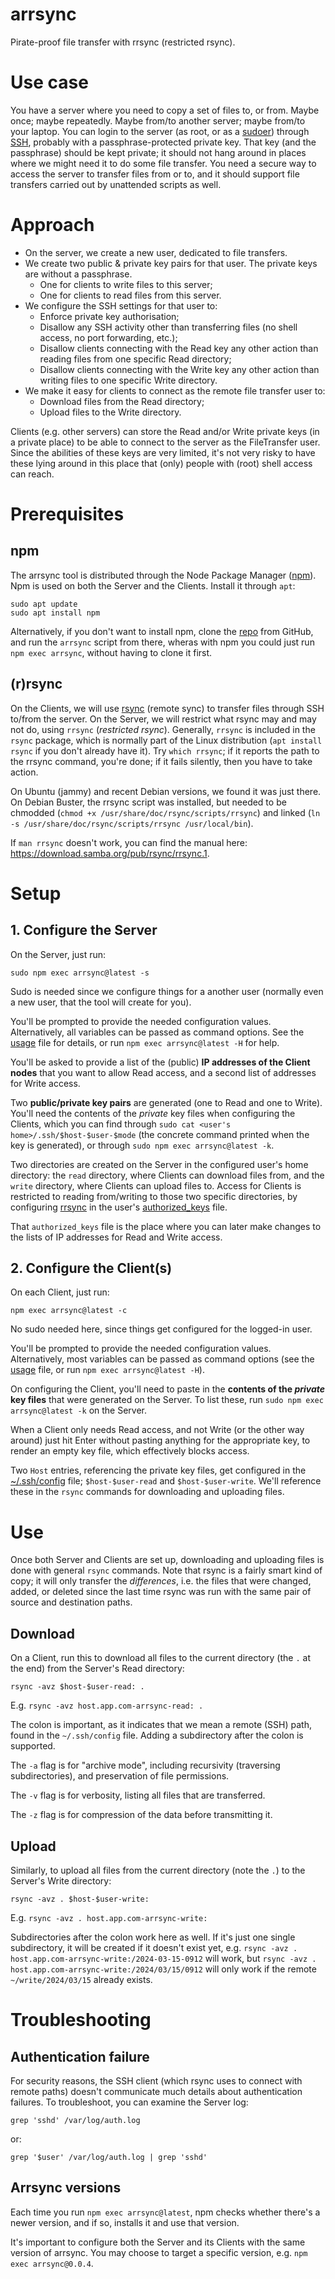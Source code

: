 # arrsync

Pirate-proof file transfer with rrsync (restricted rsync).

# Use case

You have a server where you need to copy a set of files to, or from. Maybe once;
maybe repeatedly. Maybe from/to another server; maybe from/to your laptop. You
can login to the server (as root, or as a
[sudoer](https://help.ubuntu.com/community/Sudoers)) through
[SSH](https://www.digitalocean.com/community/tutorials/ssh-essentials-working-with-ssh-servers-clients-and-keys),
probably with a passphrase-protected private key. That key (and the passphrase)
should be kept private; it should not hang around in places where we might need
it to do some file transfer. You need a secure way to access the server to
transfer files from or to, and it should support file transfers carried out by
unattended scripts as well.

# Approach

- On the server, we create a new user, dedicated to file transfers.
- We create two public & private key pairs for that user. The private keys are
  without a passphrase.
  - One for clients to write files to this server;
  - One for clients to read files from this server.
- We configure the SSH settings for that user to:
  - Enforce private key authorisation;
  - Disallow any SSH activity other than transferring files (no shell access, no
    port forwarding, etc.);
  - Disallow clients connecting with the Read key any other action than reading
    files from one specific Read directory;
  - Disallow clients connecting with the Write key any other action than writing
    files to one specific Write directory.
- We make it easy for clients to connect as the remote file transfer user to:
  - Download files from the Read directory;
  - Upload files to the Write directory.

Clients (e.g. other servers) can store the Read and/or Write private keys (in a
private place) to be able to connect to the server as the FileTransfer user.
Since the abilities of these keys are very limited, it's not very risky to have
these lying around in this place that (only) people with (root) shell access can
reach.

# Prerequisites

## npm

The arrsync tool is distributed through the Node Package Manager
([npm](https://www.npmjs.com/)). Npm is used on both the Server and the Clients.
Install it through `apt`:

```
sudo apt update
sudo apt install npm
```

Alternatively, if you don't want to install npm, clone the
[repo](https://github.com/merkatorgis/arrsync) from GitHub, and run the
`arrsync` script from there, wheras with npm you could just run `npm exec
arrsync`, without having to clone it first.

## (r)rsync

On the Clients, we will use [rsync](https://en.wikipedia.org/wiki/Rsync) (remote
sync) to transfer files through SSH to/from the server. On the Server, we will
restrict what rsync may and may not do, using `rrsync` (_restricted rsync_).
Generally, `rrsync` is included in the `rsync` package, which is normally part
of the Linux distribution (`apt install rsync` if you don't already have it).
Try `which rrsync`; if it reports the path to the rrsync command, you're done;
if it fails silently, then you have to take action.

On Ubuntu (jammy) and recent Debian versions, we found it was just there. On
Debian Buster, the rrsync script was installed, but needed to be chmodded
(`chmod +x /usr/share/doc/rsync/scripts/rrsync`) and linked (`ln -s
/usr/share/doc/rsync/scripts/rrsync /usr/local/bin`).

If `man rrsync` doesn't work, you can find the manual here:
https://download.samba.org/pub/rsync/rrsync.1.

# Setup

## 1. Configure the Server

On the Server, just run:

```
sudo npm exec arrsync@latest -s
```

Sudo is needed since we configure things for a another user (normally even a new
user, that the tool will create for you).

You'll be prompted to provide the needed configuration values. Alternatively,
all variables can be passed as command options. See the [usage](./usage) file
for details, or run `npm exec arrsync@latest -H` for help.

You'll be asked to provide a list of the (public) **IP addresses of the Client
nodes** that you want to allow Read access, and a second list of addresses for
Write access.

Two **public/private key pairs** are generated (one to Read and one to Write).
You'll need the contents of the _private_ key files when configuring the
Clients, which you can find through `sudo cat <user's
home>/.ssh/$host-$user-$mode` (the concrete command printed when the key is
generated), or through `sudo npm exec arrsync@latest -k`.

Two directories are created on the Server in the configured user's home
directory: the `read` directory, where Clients can download files from, and the
`write` directory, where Clients can upload files to. Access for Clients is
restricted to reading from/writing to those two specific directories, by
configuring [rrsync](https://download.samba.org/pub/rsync/rrsync.1) in the
user's [authorized_keys](https://www.ssh.com/academy/ssh/authorized-keys-file)
file.

That `authorized_keys` file is the place where you can later make changes to the
lists of IP addresses for Read and Write access.

## 2. Configure the Client(s)

On each Client, just run:

```
npm exec arrsync@latest -c
```

No sudo needed here, since things get configured for the logged-in user.

You'll be prompted to provide the needed configuration values. Alternatively,
most variables can be passed as command options (see the [usage](./usage) file,
or run `npm exec arrsync@latest -H`).

On configuring the Client, you'll need to paste in the **contents of the
_private_ key files** that were generated on the Server. To list these, run
`sudo npm exec arrsync@latest -k` on the Server.

When a Client only needs Read access, and not Write (or the other way around)
just hit Enter without pasting anything for the appropriate key, to render an
empty key file, which effectively blocks access.

Two `Host` entries, referencing the private key files, get configured in the
[~/.ssh/config](https://www.digitalocean.com/community/tutorials/how-to-configure-custom-connection-options-for-your-ssh-client)
file; `$host-$user-read` and `$host-$user-write`. We'll reference these in the
`rsync` commands for downloading and uploading files.

# Use

Once both Server and Clients are set up, downloading and uploading files is done
with general `rsync` commands. Note that rsync is a fairly smart kind of copy;
it will only transfer the _differences_, i.e. the files that were changed,
added, or deleted since the last time rsync was run with the same pair of source
and destination paths.

## Download

On a Client, run this to download all files to the current directory (the `.` at
the end) from the Server's Read directory:

```
rsync -avz $host-$user-read: .
```

E.g. `rsync -avz host.app.com-arrsync-read: .`

The colon is important, as it indicates that we mean a remote (SSH) path, found
in the `~/.ssh/config` file. Adding a subdirectory after the colon is supported.

The `-a` flag is for "archive mode", including recursivity (traversing
subdirectories), and preservation of file permissions.

The `-v` flag is for verbosity, listing all files that are transferred.

The `-z` flag is for compression of the data before transmitting it.

## Upload

Similarly, to upload all files from the current directory (note the `.`) to the
Server's Write directory:

```
rsync -avz . $host-$user-write:
```

E.g. `rsync -avz . host.app.com-arrsync-write:`

Subdirectories after the colon work here as well. If it's just one single
subdirectory, it will be created if it doesn't exist yet, e.g. `rsync -avz .
host.app.com-arrsync-write:/2024-03-15-0912` will work, but `rsync -avz .
host.app.com-arrsync-write:/2024/03/15/0912` will only work if the remote
`~/write/2024/03/15` already exists.

# Troubleshooting

## Authentication failure

For security reasons, the SSH client (which rsync uses to connect with remote
paths) doesn't communicate much details about authentication failures. To
troubleshoot, you can examine the Server log:

```
grep 'sshd' /var/log/auth.log
```

or:

```
grep '$user' /var/log/auth.log | grep 'sshd'
```

## Arrsync versions

Each time you run `npm exec arrsync@latest`, npm checks whether there's a newer
version, and if so, installs it and use that version.

It's important to configure both the Server and its Clients with the same
version of arrsync. You may choose to target a specific version, e.g. `npm exec
arrsync@0.0.4`.
